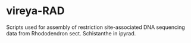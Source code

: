 # vireya-RAD

Scripts used for assembly of restriction site-associated DNA sequencing data from Rhododendron sect. Schistanthe in ipyrad.

